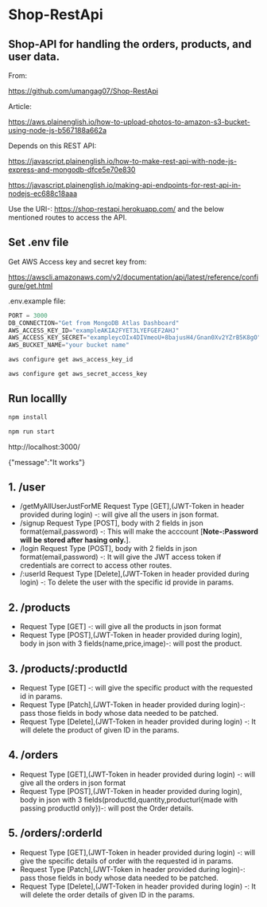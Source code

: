# Shop-RestApi
## Shop-API for handling the orders, products, and user data.

From:

https://github.com/umangag07/Shop-RestApi

Article:

https://aws.plainenglish.io/how-to-upload-photos-to-amazon-s3-bucket-using-node-js-b567188a662a

Depends on this REST API:

https://javascript.plainenglish.io/how-to-make-rest-api-with-node-js-express-and-mongodb-dfce5e70e830

https://javascript.plainenglish.io/making-api-endpoints-for-rest-api-in-nodejs-ec688c18aaa

Use the URI-: https://shop-restapi.herokuapp.com/ and the below mentioned routes to access the API.

## Set .env file

Get AWS Access key and secret key from:

https://awscli.amazonaws.com/v2/documentation/api/latest/reference/configure/get.html

.env.example file:

```java
PORT = 3000 
DB_CONNECTION="Get from MongoDB Atlas Dashboard"
AWS_ACCESS_KEY_ID="exampleAKIA2FYET3LYEFGEF2AHJ"
AWS_ACCESS_KEY_SECRET="exampleycOIx4DIVmeoU+8bajusH4/Gnan0Xv2YZrB5K8gO"
AWS_BUCKET_NAME="your bucket name"
```

```java
aws configure get aws_access_key_id

aws configure get aws_secret_access_key
```

## Run locallly

```java
npm install

npm run start
```

http://localhost:3000/

{"message":"It works"}


## 1. /user
   * /getMyAllUserJustForME  Request Type [GET],(JWT-Token in header provided during login) -: will give all the users in json format.
   * /signup Request Type [POST], body with 2 fields in json format(email,password) -: This will make the acccount [<b>Note-:Password will be stored after hasing only.</b>].
   * /login  Request Type [POST], body with 2 fields in json format(email,password) -: It will give the JWT access token if credentials are correct to access other routes.
   * /:userId Request Type [Delete],(JWT-Token in header provided during login) -: To delete the user with the specific id provide in params. 
## 2. /products
   * Request Type [GET] -: will give all the products in json format
   * Request Type [POST],(JWT-Token in header provided during login), body in json with 3 fields(name,price,image)-: will post the product.
## 3. /products/:productId
   * Request Type [GET] -: will give the specific product with the requested id in params.
   * Request Type [Patch],(JWT-Token in header provided during login)-: pass those fields in body whose data needed to be patched.
   * Request Type [Delete],(JWT-Token in header provided during login) -: It will delete the product of given ID in the params.
## 4. /orders   
   * Request Type [GET],(JWT-Token in header provided during login) -: will give all the orders in json format
   * Request Type [POST],(JWT-Token in header provided during login), body in json with 3 fields(productId,quantity,producturl{made with passing productId only})-: will post the Order details.
## 5. /orders/:orderId
   * Request Type [GET],(JWT-Token in header provided during login) -: will give the specific details of order with the requested id in params.
   * Request Type [Patch],(JWT-Token in header provided during login)-: pass those fields in body whose data needed to be patched.
   * Request Type [Delete],(JWT-Token in header provided during login) -: It will delete the order details of given ID in the params.
 
   
